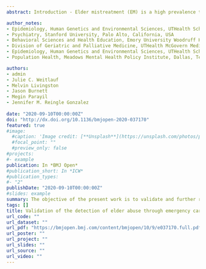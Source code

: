 ```yaml
---
abstract: Introduction - Elder mistreatment (EM) is a high prevalence threat to the health and well-being of older adults in the USA. Medics are well-positioned to help with identification of older adults at risk for EM, however, field robust screening tools appropriate for efficient, observation-based screening are lacking. Prior work by this team focused on the development and initial pilot testing of an observation-based EM screening tool named detection of elder abuse through emergency care technicians (DETECT), designed to be implemented by medics during the course of an emergency response (911) call. The objective of the present work is to validate and further refine this tool in preparation for clinical dissemination. <br> <br> Methods and analysis - Approximately 59 400 community-dwelling older adults who place 911 calls during the 36-month study observation period will be screened by medics responding to the call using the DETECT tool. Next, a random subsample of 2520 of the 59 400 older adults screened will be selected to participate in a follow-up interview approximately 2 weeks following the completion of the screening. Follow-up interviews will consist of a medic-led semistructured interview designed to assess the older adult’s likelihood of abuse exposure, physical/mental health status, cognitive functioning, and to systematically evaluate the quality and condition of their physical and social living environment. The data from 25% (n=648) of these follow-up interviews will be presented to a longitudinal, experts and all data panel for a final determination of EM exposure status, representing the closest proxy to a ‘gold standard’ measure available. <br> <br> Ethics and dissemination - This study has been reviewed and approved by the Committee for the Protection of Human Subjects at the University of Texas School of Public Health. The results will be disseminated through formal presentations at local, national and international conferences and through publication in peer-reviewed scientific journals.

author_notes:
- Epidemiology, Human Genetics and Environmental Sciences, UTHealth School of Public Health, Dallas, Texas, USA
- Psychiatry, Stanford University, Palo Alto, California, USA
- Behavioral Sciences and Health Education, Emory University Woodruff Health Sciences Center, Atlanta, Georgia, USA
- Division of Geriatric and Palliative Medicine, UTHealth McGovern Medical School, Houston, Texas, USA
- Epidemiology, Human Genetics and Environmental Sciences, UTHealth School of Public Health, Dallas, Texas, USA
- Population Health, Meadows Mental Health Policy Institute, Dallas, Texas, USA

authors:
- admin
- Julie C. Weitlauf
- Melvin Livingston
- Jason Burnett
- Megin Parayil
- Jennifer M. Reingle Gonzalez
 
date: "2020-09-10T00:00:00Z"
doi: "http://dx.doi.org/10.1136/bmjopen-2020-037170"
featured: true
#image:
  #caption: 'Image credit: [**Unsplash**](https://unsplash.com/photos/pLCdAaMFLTE)'
  #focal_point: ""
  #preview_only: false
#projects:
#- example
publication: In *BMJ Open*
#publication_short: In *ICW*
#publication_types:
#- "2"
publishDate: "2020-09-10T00:00:00Z"
#slides: example
summary: The objective of the present work is to validate and further refine this tool in preparation for clinical dissemination.
tags: []
title: Validation of the detection of elder abuse through emergency care technicians (DETECT) screening tool - a study protocol
url_code: ""
url_dataset: ""
url_pdf: "https://bmjopen.bmj.com/content/bmjopen/10/9/e037170.full.pdf"
url_poster: ""
url_project: ""
url_slides: ""
url_source: ""
url_video: ""
---
```

